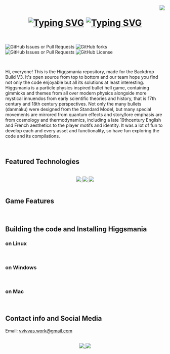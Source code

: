 <img align="right" src="https://visitor-badge.laobi-cu/badge?page_id=vvivvas.Higgsmania" />

<h1 align="center">
  <a href="https://git.io/typing-svg"><img src="https://readme-typing-svg.herokuapp.com?font=Fira+Code&weight=500&size=40&duration=2000&pause=3000&color=2E15F7&center=true&vCenter=true&multiline=true&repeat=false&random=false&width=500&height=90&lines=Higgsmania" alt="Typing SVG" /></a>
  <a href="https://git.io/typing-svg"><img src="https://readme-typing-svg.herokuapp.com?font=Fira+Code&weight=300&size=25&duration=2000&pause=400&color=2E15F7&center=true&vCenter=true&multiline=true&repeat=false&random=false&width=500&height=90&lines=+;Welcome+to+the+Higgsmania+Repo" alt="Typing SVG" /></a>
</h1>

<br/>

<img alt="GitHub Issues or Pull Requests" src="https://img.shields.io/github/issues/vvivvas/Higgsmania?style=for-the-badge&logo=github&color=black"> <img alt="GitHub forks" src="https://img.shields.io/github/forks/vvivvas/Higgsmania?style=for-the-badge&logo=github&color=black"> <img alt="GitHub Issues or Pull Requests" src="https://img.shields.io/github/issues-pr/vvivvas/Higgsmania?style=for-the-badge&logo=github&color=black"> <img alt="GitHub License" src="https://img.shields.io/github/license/vvivvas/Higgsmania?style=for-the-badge&logo=gnu&logoColor=white&color=black">

<br/>

Hi, everyone! This is the Higgsmania repository, made for the Backdrop Build V3. It's open source from top to bottom and our team hope you find not only the code enjoyable but all its solutions at least interesting. Higgsmania is a particle physics inspired bullet hell game, containing gimmicks and themes from all over modern physics alongside more mystical innuendos from early scientific theories and history, that is 17th century and 18th century perspectives. Not only the many bullets (danmaku) were designed from the Standard Model, but many special movements are mirrored from quantum effects and story/lore emphasis are from cosmology and thermodynamics, including a late 19thcentury English and French aesthetics to the player motifs and identity. It was a lot of fun to develop each and every asset and functionality, so have fun exploring the code and its compilations.

<br/>

<div align="center">
 
  
</div>

## Featured Technologies

<br/>

<div align="center">
  <a href="https://learn.microsoft.com/en-us/cpp/cpp/?view=msvc-170">
    <img src="https://skillicons.dev/icons?i=cpp"/>
  </a>
  <a href="https://learn.microsoft.com/en-us/cpp/c-language/c-language-reference?view=msvc-170">
    <img src="https://skillicons.dev/icons?i=c"/>
  </a>
  <a href="https://www.lua.org">
    <img src="https://skillicons.dev/icons?i=lua"/>
  </a>
  
</div>

<br/>



## Game Features

<br/>

## Building the code and Installing Higgsmania

### on Linux

<br/>

### on Windows

<br/>

### on Mac 
<br/>

## Contact info and Social Media

Email: vvivvas.work@gmail.com
<br/><br/>

<div align="center">
  <a href="https://twitter.com/vvivvas">
    <img src="https://skillicons.dev/icons?i=twitter"/>
  </a>
  <a href="https://www.linkedin.com/in/vvivvas/">
    <img src="https://skillicons.dev/icons?i=linkedin"/>
  </a>
